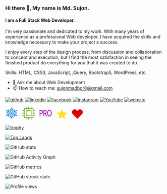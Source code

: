 
### Hi there 👋, My name is Md. Sujon.
#### I am a Full Stack Web Developer.


I'm very passionate and dedicated to my work. With many years of experience as a professional Web developer, I have acquired the skills and knowledge necessary to make your project a success. 
 
 I enjoy every step of the design process, from discussion and collaboration to concept and execution, but I find the most satisfaction in seeing the finished product do everything for you that it was created to do.

Skills: HTML, CSS3, JavaScript, jQuery, Bootstrap5, WordPress,  etc. 
  
- 💬 Ask me about Web Development 
- 📫 How to reach me: sujonmadbor8@gmail.com 


[<img src='https://cdn.jsdelivr.net/npm/simple-icons@3.0.1/icons/github.svg' alt='github' height='40'>](https://github.com/sujonmadbor8)  [<img src='https://cdn.jsdelivr.net/npm/simple-icons@3.0.1/icons/linkedin.svg' alt='linkedin' height='40'>](https://www.linkedin.com/in/md-sujon-32a146203/)  [<img src='https://cdn.jsdelivr.net/npm/simple-icons@3.0.1/icons/facebook.svg' alt='facebook' height='40'>](https://www.facebook.com/sujonmadbor8)  [<img src='https://cdn.jsdelivr.net/npm/simple-icons@3.0.1/icons/instagram.svg' alt='instagram' height='40'>](https://www.instagram.com/srg5475gg/)  [<img src='https://cdn.jsdelivr.net/npm/simple-icons@3.0.1/icons/youtube.svg' alt='YouTube' height='40'>](https://www.youtube.com/channel/sujonmadbor8)  [<img src='https://cdn.jsdelivr.net/npm/simple-icons@3.0.1/icons/icloud.svg' alt='website' height='40'>](https://sujon-portfolio.web.app/)  

<a href='https://archiveprogram.github.com/'><img src='https://raw.githubusercontent.com/acervenky/animated-github-badges/master/assets/acbadge.gif' width='40' height='40'></a> <a href='https://docs.github.com/en/developers'><img src='https://raw.githubusercontent.com/acervenky/animated-github-badges/master/assets/devbadge.gif' width='40' height='40'></a> <a href='https://github.com/pricing'><img src='https://raw.githubusercontent.com/acervenky/animated-github-badges/master/assets/pro.gif' width='40' height='40'></a> <a href='https://stars.github.com/'><img src='https://raw.githubusercontent.com/acervenky/animated-github-badges/master/assets/starbadge.gif' width='35' height='35'></a> <a href='https://docs.github.com/en/github/supporting-the-open-source-community-with-github-sponsors'><img src='https://raw.githubusercontent.com/acervenky/animated-github-badges/master/assets/sponsorbadge.gif' width='35' height='35'></a> 

[![trophy](https://github-profile-trophy.vercel.app/?username=sujonmadbor8)](https://github.com/ryo-ma/github-profile-trophy)

[![Top Langs](https://github-readme-stats.vercel.app/api/top-langs/?username=sujonmadbor8)](https://github.com/anuraghazra/github-readme-stats)

![GitHub stats](https://github-readme-stats.vercel.app/api?username=sujonmadbor8&show_icons=true&count_private=true)  

![GitHub Activity Graph](https://activity-graph.herokuapp.com/graph?username=sujonmadbor8)  

![GitHub metrics](https://metrics.lecoq.io/sujonmadbor8)  

![GitHub streak stats](https://github-readme-streak-stats.herokuapp.com/?user=sujonmadbor8)  

![Profile views](https://gpvc.arturio.dev/sujonmadbor8)  
